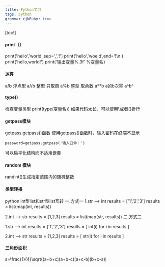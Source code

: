```yaml
---
title: Python学习
tags: python
grammar_cjkRuby: true
---
```


[toc!]
#### print（）
print('hello','world',sep=',','!')
print('hello','woeld',end='!\n')
print('hello,world!')
print('输出变量%.3f' %变量名)
#### 运算
a/b 浮点型
a//b 整型 只取商
a%b 整型 取余数
a**b a的b次幂 a^b^

#### type()
检查变量类型
print(type(变量名))
如果代码太长，可以使用\或者()折行
#### getpass模块
getpass.getpass()函数
使用getpass()函数时，输入密码在终端不显示
```
password=getpass.getpass('输入口令：')
```
可以扁平化结构而不适用嵌套
#### random 模块
randint()生成指定范围内的随机整数
####  类型转换
python int型list和str型list互转
一.方式一
1.str --> int
results = ['1','2','3']
results = list(map(int, results))

2.int --> str
results = [1,2,3]
results = list(map(str, results))
二.方式二

1.str --> int
results = ['1','2','3'] 
results = [ int(i) for i in results ]

2.int --> str results = [1,2,3] 
results = [ str(i) for i in results ]
#### 三角形面积
s=\frac{1}{4}\sqrt((a+b+c)(a+b-c)(a+c-b)(b+c-a))
